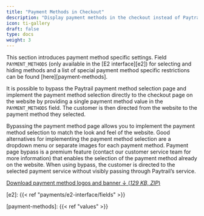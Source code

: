 ```yaml
---
title: "Payment Methods in Checkout"
description: "Display payment methods in the checkout instead of Paytrail's payment page."
icon: ti-gallery
draft: false
type: docs
weight: 3
---
```


This section introduces payment method specific settings. Field `PAYMENT_METHODS` (only available in the [E2 interface][e2]) for selecting and hiding methods and a list of special payment method specific restrictions can be found [here][payment-methods].

It is possible to bypass the Paytrail payment method selection page and implement the payment method selection directly to the checkout page on the website by providing a single payment method value in the `PAYMENT_METHODS` field. The customer is then directed from the website to the payment method they selected.

Bypassing the payment method page allows you to implement the payment method selection to match the look and feel of the website. Good alternatives for implementing the payment method selection are a dropdown menu or separate images for each payment method.
Payment page bypass is a premium feature (contact our customer service team for more information) that enables the selection of the payment method already on the website. When using bypass, the customer is directed to the selected payment service without visibly passing through Paytrail’s service.

[Download payment method logos and banner ↓ (_129 KB, ZIP_)](https://cdn2.hubspot.net/hubfs/335946/Files/Verkkomaksupainikkeet-logot-ja-bannerit.zip)

[e2]: {{< ref "payments/e2-interface/fields" >}}

[payment-methods]: {{< ref "values" >}}